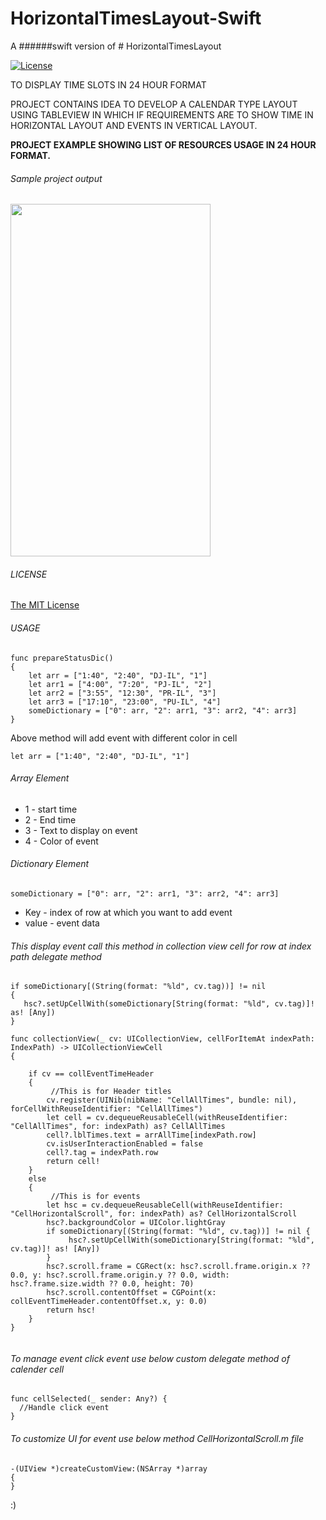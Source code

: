 # HorizontalTimesLayout-Swift

A ######swift version of # HorizontalTimesLayout


[![License](http://img.shields.io/:license-mit-blue.svg)](https://github.com/PayalUmraliya/HorizontalTimesLayout/blob/master/LICENSE)


TO DISPLAY TIME SLOTS IN 24 HOUR FORMAT

PROJECT CONTAINS IDEA TO DEVELOP A CALENDAR TYPE LAYOUT USING TABLEVIEW IN WHICH IF REQUIREMENTS ARE  TO SHOW TIME IN HORIZONTAL LAYOUT AND EVENTS IN VERTICAL LAYOUT.

**PROJECT EXAMPLE SHOWING LIST OF RESOURCES USAGE IN 24 HOUR FORMAT.**

###### Sample project output

<img src="https://github.com/PayalUmraliya/HorizontalTimesLayout/blob/master/pucalender.gif" width="320" height="564"/>

###### LICENSE

[The MIT License](LICENSE)


###### USAGE

````
func prepareStatusDic() 
{
    let arr = ["1:40", "2:40", "DJ-IL", "1"]
    let arr1 = ["4:00", "7:20", "PJ-IL", "2"]
    let arr2 = ["3:55", "12:30", "PR-IL", "3"]
    let arr3 = ["17:10", "23:00", "PU-IL", "4"]
    someDictionary = ["0": arr, "2": arr1, "3": arr2, "4": arr3]
}
````
Above method will add event with different color in cell

````
let arr = ["1:40", "2:40", "DJ-IL", "1"]
````
###### Array Element
* 1 - start time
* 2 - End time
* 3 - Text to display on event
* 4 - Color of event

###### Dictionary Element

````
someDictionary = ["0": arr, "2": arr1, "3": arr2, "4": arr3]
````

* Key - index of row at which you want to add event
* value - event data

###### This display event call this method in collection view cell for row at index path delegate method

````
if someDictionary[(String(format: "%ld", cv.tag))] != nil 
{
   hsc?.setUpCellWith(someDictionary[String(format: "%ld", cv.tag)]! as! [Any])
}
````

````
func collectionView(_ cv: UICollectionView, cellForItemAt indexPath: IndexPath) -> UICollectionViewCell
{
   
    if cv == collEventTimeHeader
    {
         //This is for Header titles
        cv.register(UINib(nibName: "CellAllTimes", bundle: nil), forCellWithReuseIdentifier: "CellAllTimes")
        let cell = cv.dequeueReusableCell(withReuseIdentifier: "CellAllTimes", for: indexPath) as? CellAllTimes
        cell?.lblTimes.text = arrAllTime[indexPath.row]
        cv.isUserInteractionEnabled = false
        cell?.tag = indexPath.row
        return cell!
    }
    else
    {
         //This is for events
        let hsc = cv.dequeueReusableCell(withReuseIdentifier: "CellHorizontalScroll", for: indexPath) as? CellHorizontalScroll
        hsc?.backgroundColor = UIColor.lightGray
        if someDictionary[(String(format: "%ld", cv.tag))] != nil {
             hsc?.setUpCellWith(someDictionary[String(format: "%ld", cv.tag)]! as! [Any])
        }
        hsc?.scroll.frame = CGRect(x: hsc?.scroll.frame.origin.x ?? 0.0, y: hsc?.scroll.frame.origin.y ?? 0.0, width: hsc?.frame.size.width ?? 0.0, height: 70)
        hsc?.scroll.contentOffset = CGPoint(x: collEventTimeHeader.contentOffset.x, y: 0.0)
        return hsc!
    }
}


````

###### To manage event click event use below custom delegate method of calender cell
````
func cellSelected(_ sender: Any?) {
  //Handle click event
}

````

###### To customize UI for event use below method CellHorizontalScroll.m file

````
-(UIView *)createCustomView:(NSArray *)array
{
}
````

:)
